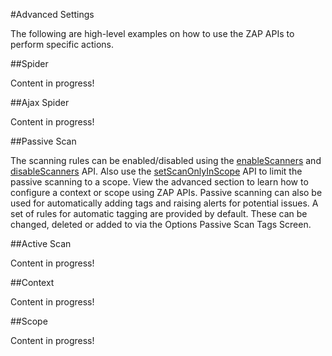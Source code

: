 #Advanced Settings

The following are high-level examples on how to use the ZAP APIs to perform specific actions.

##Spider

Content in progress!

##Ajax Spider

Content in progress!

##Passive Scan

The scanning rules can be enabled/disabled using the [enableScanners](#pscan_enable_scan_api) and [disableScanners]((#pscan_disable_scan_api)) API.
Also use the [setScanOnlyInScope](#pscan_setScanOnlyInScope_api) API to limit the passive scanning to a scope. View
the advanced section to learn how to configure a context or scope using ZAP APIs.
Passive scanning can also be used for automatically adding tags and raising alerts for potential issues. A set of rules for 
automatic tagging are provided by default. These can be changed, deleted or added to via the Options Passive Scan Tags Screen.

##Active Scan

Content in progress!

##Context

Content in progress!

##Scope

Content in progress!

